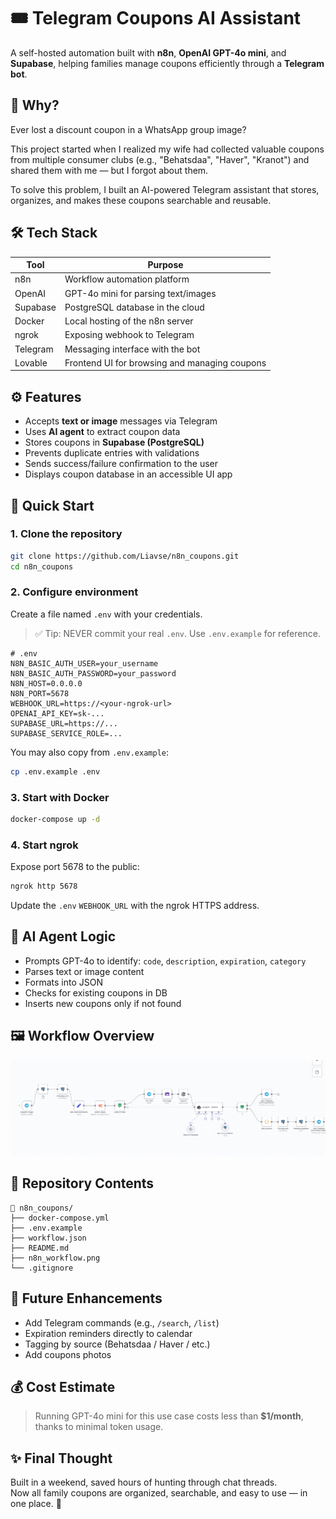 # 🎟️ Telegram Coupons AI Assistant
A self-hosted automation built with **n8n**, **OpenAI GPT-4o mini**, and **Supabase**, helping families manage coupons efficiently through a **Telegram bot**.

## 📌 Why?
Ever lost a discount coupon in a WhatsApp group image?

This project started when I realized my wife had collected valuable coupons from multiple consumer clubs (e.g., "Behatsdaa", "Haver", "Kranot") and shared them with me — but I forgot about them.

To solve this problem, I built an AI-powered Telegram assistant that stores, organizes, and makes these coupons searchable and reusable.

## 🛠️ Tech Stack
| Tool        | Purpose                                      |
|-------------|----------------------------------------------|
| n8n         | Workflow automation platform                 |
| OpenAI      | GPT-4o mini for parsing text/images          |
| Supabase    | PostgreSQL database in the cloud             |
| Docker      | Local hosting of the n8n server              |
| ngrok       | Exposing webhook to Telegram                 |
| Telegram    | Messaging interface with the bot             |
| Lovable     | Frontend UI for browsing and managing coupons|

## ⚙️ Features
- Accepts **text or image** messages via Telegram
- Uses **AI agent** to extract coupon data
- Stores coupons in **Supabase (PostgreSQL)**
- Prevents duplicate entries with validations
- Sends success/failure confirmation to the user
- Displays coupon database in an accessible UI app

## 🚀 Quick Start
### 1. Clone the repository
```bash
git clone https://github.com/Liavse/n8n_coupons.git
cd n8n_coupons
```

### 2. Configure environment
Create a file named `.env` with your credentials.

> ✅ Tip: NEVER commit your real `.env`. Use `.env.example` for reference.

```env
# .env
N8N_BASIC_AUTH_USER=your_username
N8N_BASIC_AUTH_PASSWORD=your_password
N8N_HOST=0.0.0.0
N8N_PORT=5678
WEBHOOK_URL=https://<your-ngrok-url>
OPENAI_API_KEY=sk-...
SUPABASE_URL=https://...
SUPABASE_SERVICE_ROLE=...
```

You may also copy from `.env.example`:
```bash
cp .env.example .env
```

### 3. Start with Docker
```bash
docker-compose up -d
```

### 4. Start ngrok
Expose port 5678 to the public:
```bash
ngrok http 5678
```

Update the `.env` `WEBHOOK_URL` with the ngrok HTTPS address.

## 🧠 AI Agent Logic
- Prompts GPT-4o to identify: `code`, `description`, `expiration`, `category`
- Parses text or image content
- Formats into JSON
- Checks for existing coupons in DB
- Inserts new coupons only if not found

## 🖼️ Workflow Overview
![Workflow](./n8n_workflow.png)

## 📂 Repository Contents
```
📁 n8n_coupons/
├── docker-compose.yml
├── .env.example
├── workflow.json
├── README.md
├── n8n_workflow.png
└── .gitignore
```

## 🧪 Future Enhancements
- Add Telegram commands (e.g., `/search`, `/list`)
- Expiration reminders directly to calendar 
- Tagging by source (Behatsdaa / Haver / etc.)
- Add coupons photos

## 💰 Cost Estimate
> Running GPT-4o mini for this use case costs less than **$1/month**, thanks to minimal token usage.

## ✨ Final Thought
Built in a weekend, saved hours of hunting through chat threads.  
Now all family coupons are organized, searchable, and easy to use — in one place. 🫡
